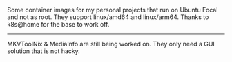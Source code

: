 Some container images for my personal projects that run on 
Ubuntu Focal and not as root. They support linux/amd64 and linux/arm64.
Thanks to k8s@home for the base to work off.

***
MKVToolNix & MediaInfo are still being worked on. They only need 
a GUI solution that is not hacky.